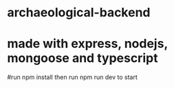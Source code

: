 # archaeological-backend

# made with express, nodejs, mongoose and typescript

#run npm install then run npm run dev to start
